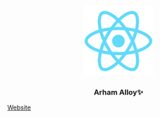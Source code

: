<p align="center">
  <img src="./public/logo512.png" alt="" width="160" height="160">
  <h3 align="center">Arham Alloy✨</h3>
  <a href="https://avisionx.github.io/arham-alloy">Website</a>
</p>
